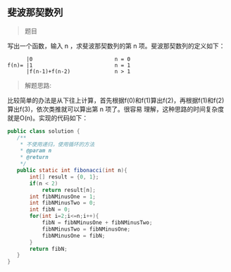 <link href="markdown.css" rel="stylesheet"></link>

## 斐波那契数列

>题目

写出一个函数，输入 n ，求斐波那契数列的第 n 项。斐波那契数列的定义如下：  
```
      |0                          n = 0
f(n)= |1                          n = 1
      |f(n-1)+f(n-2)              n > 1
```  
>解题思路:

比较简单的办法是从下往上计算，首先根据f(0)和f(1)算出f(2)，再根据f(1)和f(2)算出f(3)，依次类推就可以算出第 n 项了。很容易
理解，这种思路的时间复杂度就是O(n)。实现的代码如下：
 ```java
public class solution {
    /**
     * 不使用递归，使用循环的方法
     * @param n
     * @return
     */
    public static int fibonacci(int n){
        int[] result = {0, 1};
        if(n < 2)
            return result[n];
        int fibNMinusOne = 1;
        int fibNMinusTwo = 0;
        int fibN = 0;
        for(int i=2;i<=n;i++){
            fibN = fibNMinusOne + fibNMinusTwo;
            fibNMinusTwo = fibNMinusOne;
            fibNMinusOne = fibN;
        }
        return fibN;
    }
}
```